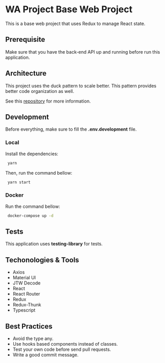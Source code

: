 # WA Project Base Web Project

This is a base web project that uses Redux to manage React state.

## Prerequisite

Make sure that you have the back-end API up and running before run this application.

## Architecture

This project uses the duck pattern to scale better. This pattern provides better code organization as well.

See this [repository](https://github.com/erikras/ducks-modular-redux) for more information.

## Development

Before everything, make sure to fill the **.env.development** file.

### Local

Install the dependencies:

```sh
 yarn
```

Then, run the command bellow:

```sh
 yarn start
```

### Docker 

Run the command bellow:

```sh
 docker-compose up -d
```

## Tests

This application uses **testing-library** for tests.

## Techonologies & Tools
- Axios
- Material UI
- JTW Decode
- React
- React Router
- Redux
- Redux-Thunk
- Typescript

## Best Practices

- Avoid the type any.
- Use hooks based components instead of classes.
- Test your own code before send pull requests.
- Write a good commit message.